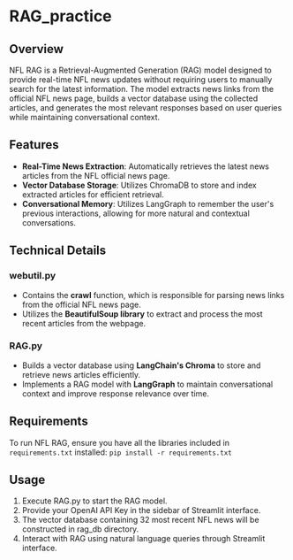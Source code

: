 # RAG_practice

## Overview
NFL RAG is a Retrieval-Augmented Generation (RAG) model designed to provide real-time NFL news updates without requiring users to manually search for the latest information. The model extracts news links from the official NFL news page, builds a vector database using the collected articles, and generates the most relevant responses based on user queries while maintaining conversational context.

## Features
- **Real-Time News Extraction**: Automatically retrieves the latest news articles from the NFL official news page.
- **Vector Database Storage**: Utilizes ChromaDB to store and index extracted articles for efficient retrieval.
- **Conversational Memory**: Utilizes LangGraph to remember the user's previous interactions, allowing for more natural and contextual conversations.


## Technical Details
### webutil.py
- Contains the **crawl** function, which is responsible for parsing news links from the official NFL news page.
- Utilizes the **BeautifulSoup library** to extract and process the most recent articles from the webpage.

### RAG.py
- Builds a vector database using **LangChain's Chroma** to store and retrieve news articles efficiently.
- Implements a RAG model with **LangGraph** to maintain conversational context and improve response relevance over time.

## Requirements
To run NFL RAG, ensure you have all the libraries included in `requirements.txt` installed:
`pip install -r requirements.txt`

## Usage
1. Execute RAG.py to start the RAG model.
2. Provide your OpenAI API Key in the sidebar of Streamlit interface.
2. The vector database containing 32 most recent NFL news will be constructed in rag_db directory.
3. Interact with RAG using natural language queries through Streamlit interface.
